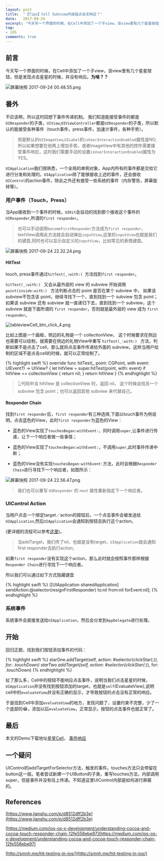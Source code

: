 ```yaml
---
layout: post
title:  "【Tips】Cell Subview内按钮点击无响应？"
date:   2017-09-24
excerpt: "今天写一个界面的时候，在Cell中添加了一个子view，该view里有几个星星按钮，但是发现点击星星的时候，并没有响应。"
tag:
- iOS
comments: true
---
```


## 前言

今天写一个界面的时候，在Cell中添加了一个子view，该view里有几个星星按钮，但是发现点击星星的时候，并没有响应。**为啥？？**

![屏幕快照 2017-09-24 00.48.55.png]({{site.url}}/assets/images/blog/tableviewCell_btn_click_1.png)

## 番外

不应该啊，所以这时回想下事件传递机制。
我们知道能接受事件的都是`UIResponder`的子类，`UIView`,`UIViewController`都是`UIResponder`的子类，所以默认的能接受各种事件（touch事件，press事件，加速计事件，各种手势）。
> 但是默认的`UIImageView`,`UILabel`的`isUserInteractionEnabled`属性是NO,所以如果想要在他两上增加手势，或者ImageView中有其他的控件需要接受事件响应，这时我们需要手动的设置`isUserInteractionEnabled`属性为YES。

`UIApplication`我们很熟悉，一个全局的单例对象，App内所有的事件都是交给它进行分发和处理的。`UIApplication`除了能够接收上述的事件，还会接收`UIControl`的action事件，除此之外还有接受一些系统的事件（内存警告，屏幕旋转等）。

### 用户事件（Touch，Press）

当App接收到一个事件的时候，`UIKit`会自动的找到那个接收这个事件的`UIResponder`,所谓的`first responder`。

> 也可以手动调用`becomeFirstResponder`方法成为`first responder`，textView调用此方法就会自动弹出`inputView`,这里的`inputView`也就是我们的键盘,同时也可以显示自定义的`inputView`，比如常见的表情键盘。

![屏幕快照 2017-09-24 22.32.24.png]({{site.url}}/assets/images/blog/tableviewCell_btn_click_2.png)

#### HitTest

touch, press事件通过`hitTest(_:with:) `方法找到`first responder`。

`hitTest(_:with:) ` 又会从最外层的 view 的 subview 开始调用 `point(inside:with:) ` 方法判断点击的 point 是否在某个 subview 中， 如果该subview不包含该 point，继续寻找下一个，直到找到一个 subview 包含 point；如果该 subview 还有 subview 就一直递归下去，直到找到一个 subview，这个subview 就是下面所谓的 `first responder`，否则就是最外层的 view 成为 `first responder`。

![tableviewCell_btn_click_4.png]({{site.url}}/assets/images/blog/tableviewCell_btn_click_4.png)

比如上图是一个画板，侧边的礼物是一个 collectionView， 这个时候要求在侧边也需要可以绘制，就需要在侧边的礼物View中重写 `hitTest(_:with:) ` 方法，判断如果不是点击了cell，那么就将点击事件传递给外面的 subview。这样当用户绘制的区域不是点击cell的时候，就可以正常绘制了。

{% highlight swift %}
override func hitTest(_ point: CGPoint, with event: UIEvent?) -> UIView? {
    let hitView = super.hitTest(point, with: event)
    if hitView == collectionView {
        return nil;
    }
    return hitView
}
{% endhighlight %}

> 👆代码中当 hitView 是 collectionView 时，返回 nil， 这个时候会找另一个subview 包含 point；也可以返回其他 subview 来代替自己。

#### Responder Chain

 找到`first responder`后，`first responder`有三种选择,下面以touch事件为例说明，点击蓝色的View，此时`first responder`为蓝色的View：

- 蓝色的View实现了`touchesBegan:withEvent:`，同时调用`super`,让事件进行传递，让下一个响应者做一些事情；

- 蓝色的View实现了`touchesBegan:withEvent:`，不调用`super`,此时事件传递中断；

- 蓝色的View没有实现`touchesBegan:withEvent:`方法，此时会根据`Responder Chain`进行寻找下一个响应者，如图所示：

![屏幕快照 2017-09-24 22.56.47.png]({{site.url}}/assets/images/blog/tableviewCell_btn_click_3.png)

> 我们也可以重写 `UIResponder` 的 `next` 属性重新指定下一个响应者。

### UIControl Action

当用户点击一个绑定target／action的按钮后，一个点击事件会被发送给`UIApplication`,然后`UIApplication`会通知到按钮去执行这个action。

(更详细的流程可以参考[这里](https://blog.ibireme.com/2015/05/18/runloop/))。

>  当addTarget，我们传了nil，也就是没有target，`UIApplication`就会通知first responder去执行action;

如果`first responder`没有实现这个action，那么此时就会按照事件那样根据`Responder Chain`进行寻找下一个响应者。

所以我们可以通过如下方式隐藏键盘

{% highlight swift %}
[[UIApplication sharedApplication] sendAction:@selector(resignFirstResponder) to:nil from:nil forEvent:nil];
{% endhighlight %}


### 系统事件

系统事件会直接发送给`UIApplication`，然后会分发到`AppDelegate`进行处理。


## 开始

回归正题，找到我们按钮添加事件的代码：

{% highlight swift %}
 starOne.addTarget(self, action: #selector(clickStar(_:)), for: .touchDown)
 starTwo.addTarget(self, action: #selector(clickStar(_:)), for: .touchDown)
{% endhighlight %}

扯了那么多，Cell中的按钮不能响应点击事件，说明当我们点击星星的时候，`UIApplication`并没有找到按钮添加的target，也就是`self`(EvaluateView),说明cell中的`evaluateView`并没有正确的显示，才导致按钮的点击没有正常的响应。

于是找到Cell中添加`evaluateView`的地方，发现问题了，设置约束不完整，少了一个底部的😂，添加以后`evaluateView`，正常显示，按钮的点击事件也就正常了。

## 最后

本文的Demo下载地址[星星Cell](https://github.com/longjianjiang/BlogDemo/tree/master/TableviewCellSubviewClickDemo)， [事件响应](https://github.com/longjianjiang/BlogDemo/tree/master/EventHandlingDemo)

## 一个疑问

UIControl的addTargetForSelector方法，触发的事件。touches方法只会停留在button这一层。笔者尝试新建一个UIButton的子类，重写touches方法，内部调用super，但是事件并没有往上传递。不知道这里UIControl内部是如何进行屏蔽的。

## References

[https://www.jianshu.com/p/d8512dff2b3e](https://www.jianshu.com/p/d8512dff2b3e)

[https://medium.com/ios-os-x-development/understanding-cocoa-and-cocoa-touch-responder-chain-12fe558ebe97](https://medium.com/ios-os-x-development/understanding-cocoa-and-cocoa-touch-responder-chain-12fe558ebe97)

[http://smnh.me/hit-testing-in-ios/](http://smnh.me/hit-testing-in-ios/)
